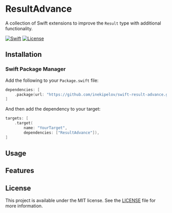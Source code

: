 # ResultAdvance

A collection of Swift extensions to improve the `Result` type with additional functionality.

[![Swift](https://img.shields.io/badge/Swift-5.7+-orange.svg)](https://swift.org)
[![License](https://img.shields.io/badge/license-MIT-blue.svg)](LICENSE)

## Installation

### Swift Package Manager

Add the following to your `Package.swift` file:

```swift
dependencies: [
    .package(url: "https://github.com/inekipelov/swift-result-advance.git", from: "0.1.0")
]
```

And then add the dependency to your target:

```swift
targets: [
    .target(
        name: "YourTarget",
        dependencies: ["ResultAdvance"]),
]
```

## Usage


## Features



## License

This project is available under the MIT license. See the [LICENSE](LICENSE) file for more information.

